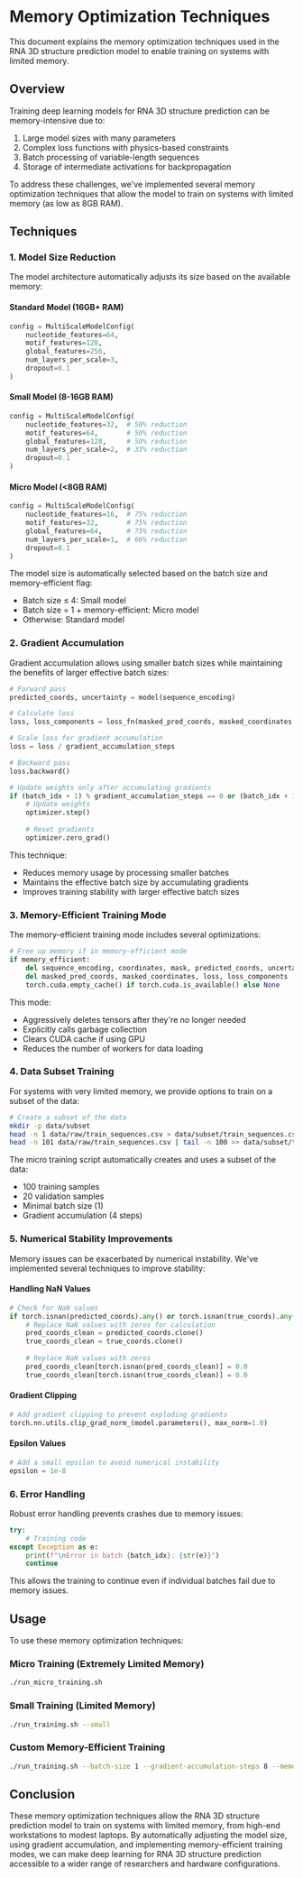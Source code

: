 # Memory Optimization Techniques

This document explains the memory optimization techniques used in the RNA 3D structure prediction model to enable training on systems with limited memory.

## Overview

Training deep learning models for RNA 3D structure prediction can be memory-intensive due to:
1. Large model sizes with many parameters
2. Complex loss functions with physics-based constraints
3. Batch processing of variable-length sequences
4. Storage of intermediate activations for backpropagation

To address these challenges, we've implemented several memory optimization techniques that allow the model to train on systems with limited memory (as low as 8GB RAM).

## Techniques

### 1. Model Size Reduction

The model architecture automatically adjusts its size based on the available memory:

#### Standard Model (16GB+ RAM)
```python
config = MultiScaleModelConfig(
    nucleotide_features=64,
    motif_features=128,
    global_features=256,
    num_layers_per_scale=3,
    dropout=0.1
)
```

#### Small Model (8-16GB RAM)
```python
config = MultiScaleModelConfig(
    nucleotide_features=32,  # 50% reduction
    motif_features=64,       # 50% reduction
    global_features=128,     # 50% reduction
    num_layers_per_scale=2,  # 33% reduction
    dropout=0.1
)
```

#### Micro Model (<8GB RAM)
```python
config = MultiScaleModelConfig(
    nucleotide_features=16,  # 75% reduction
    motif_features=32,       # 75% reduction
    global_features=64,      # 75% reduction
    num_layers_per_scale=1,  # 66% reduction
    dropout=0.1
)
```

The model size is automatically selected based on the batch size and memory-efficient flag:
- Batch size ≤ 4: Small model
- Batch size = 1 + memory-efficient: Micro model
- Otherwise: Standard model

### 2. Gradient Accumulation

Gradient accumulation allows using smaller batch sizes while maintaining the benefits of larger effective batch sizes:

```python
# Forward pass
predicted_coords, uncertainty = model(sequence_encoding)

# Calculate loss
loss, loss_components = loss_fn(masked_pred_coords, masked_coordinates, batch['sequence'])

# Scale loss for gradient accumulation
loss = loss / gradient_accumulation_steps

# Backward pass
loss.backward()

# Update weights only after accumulating gradients
if (batch_idx + 1) % gradient_accumulation_steps == 0 or (batch_idx + 1) == len(train_loader):
    # Update weights
    optimizer.step()
    
    # Reset gradients
    optimizer.zero_grad()
```

This technique:
- Reduces memory usage by processing smaller batches
- Maintains the effective batch size by accumulating gradients
- Improves training stability with larger effective batch sizes

### 3. Memory-Efficient Training Mode

The memory-efficient training mode includes several optimizations:

```python
# Free up memory if in memory-efficient mode
if memory_efficient:
    del sequence_encoding, coordinates, mask, predicted_coords, uncertainty
    del masked_pred_coords, masked_coordinates, loss, loss_components
    torch.cuda.empty_cache() if torch.cuda.is_available() else None
```

This mode:
- Aggressively deletes tensors after they're no longer needed
- Explicitly calls garbage collection
- Clears CUDA cache if using GPU
- Reduces the number of workers for data loading

### 4. Data Subset Training

For systems with very limited memory, we provide options to train on a subset of the data:

```bash
# Create a subset of the data
mkdir -p data/subset
head -n 1 data/raw/train_sequences.csv > data/subset/train_sequences.csv
head -n 101 data/raw/train_sequences.csv | tail -n 100 >> data/subset/train_sequences.csv
```

The micro training script automatically creates and uses a subset of the data:
- 100 training samples
- 20 validation samples
- Minimal batch size (1)
- Gradient accumulation (4 steps)

### 5. Numerical Stability Improvements

Memory issues can be exacerbated by numerical instability. We've implemented several techniques to improve stability:

#### Handling NaN Values
```python
# Check for NaN values
if torch.isnan(predicted_coords).any() or torch.isnan(true_coords).any():
    # Replace NaN values with zeros for calculation
    pred_coords_clean = predicted_coords.clone()
    true_coords_clean = true_coords.clone()
    
    # Replace NaN values with zeros
    pred_coords_clean[torch.isnan(pred_coords_clean)] = 0.0
    true_coords_clean[torch.isnan(true_coords_clean)] = 0.0
```

#### Gradient Clipping
```python
# Add gradient clipping to prevent exploding gradients
torch.nn.utils.clip_grad_norm_(model.parameters(), max_norm=1.0)
```

#### Epsilon Values
```python
# Add a small epsilon to avoid numerical instability
epsilon = 1e-8
```

### 6. Error Handling

Robust error handling prevents crashes due to memory issues:

```python
try:
    # Training code
except Exception as e:
    print(f"\nError in batch {batch_idx}: {str(e)}")
    continue
```

This allows the training to continue even if individual batches fail due to memory issues.

## Usage

To use these memory optimization techniques:

### Micro Training (Extremely Limited Memory)
```bash
./run_micro_training.sh
```

### Small Training (Limited Memory)
```bash
./run_training.sh --small
```

### Custom Memory-Efficient Training
```bash
./run_training.sh --batch-size 1 --gradient-accumulation-steps 8 --memory-efficient --num-workers 0
```

## Conclusion

These memory optimization techniques allow the RNA 3D structure prediction model to train on systems with limited memory, from high-end workstations to modest laptops. By automatically adjusting the model size, using gradient accumulation, and implementing memory-efficient training modes, we can make deep learning for RNA 3D structure prediction accessible to a wider range of researchers and hardware configurations.
